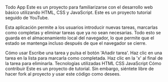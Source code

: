 Todo App
Este es un proyecto para familiarizarse con el desarrollo web básico utilizando HTML, CSS y JavaScript. Este es un proyecto tutorial seguido de YouTube.

Esta aplicación permite a los usuarios introducir nuevas tareas, marcarlas como completas y eliminar tareas que ya no sean necesarias. Todo esto se guarda en el almacenamiento local del navegador, lo que permite que el estado se mantenga incluso después de que el navegador se cierre.

Cómo usar
Escribe una tarea y pulsa el botón 'Añadir tarea'.
Haz clic en una tarea en la lista para marcarla como completada.
Haz clic en la 'x' al final de la tarea para eliminarla.
Tecnologías utilizadas
HTML
CSS
JavaScript
Cómo contribuir
Este es un proyecto de tutorial. Sin embargo, siéntete libre de hacer fork al proyecto y usar este código como desees.

